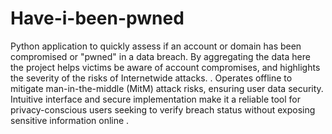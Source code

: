 # Have-i-been-pwned
 Python application to quickly assess if an account or domain has been compromised or "pwned" in a data breach. By aggregating the data here the project helps victims be aware of account compromises, and highlights the severity of the risks of Internetwide attacks. . Operates offline to mitigate man-in-the-middle (MitM) attack risks, ensuring user data security. Intuitive interface and secure implementation make it a reliable tool for privacy-conscious users seeking to verify breach status without exposing sensitive information online .
